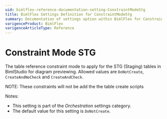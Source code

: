 ```yaml
---
uid: bimlflex-reference-documentation-setting-ConstraintModeStg
title: BimlFlex Settings Definition for ConstraintModeStg
summary: Documentation of settings option within BimlFlex for ConstraintModeStg
varigenceProduct: BimlFlex
varigenceArticleType: Reference
---
```


# Constraint Mode STG

The table reference constraint mode to apply for the STG (Staging) tables in BimlStudio for diagram previewing. Allowed values are `DoNotCreate`, `CreateAndNoCheck` and `CreateAndCheck`.

NOTE: These constraints will not be add the the table create scripts

Notes:

* This setting is part of the *Orchestration* settings category.
* The default value for this setting is `DoNotCreate`.